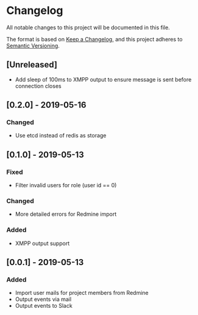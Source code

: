 # Changelog
All notable changes to this project will be documented in this file.

The format is based on [Keep a Changelog](https://keepachangelog.com/en/1.0.0/),
and this project adheres to [Semantic Versioning](https://semver.org/spec/v2.0.0.html).

## [Unreleased]
- Add sleep of 100ms to XMPP output to ensure message is sent before connection closes

## [0.2.0] - 2019-05-16
### Changed
- Use etcd instead of redis as storage

## [0.1.0] - 2019-05-13
### Fixed
- Filter invalid users for role (user id == 0)

### Changed
- More detailed errors for Redmine import

### Added
- XMPP output support

## [0.0.1] - 2019-05-13
### Added
- Import user mails for project members from Redmine
- Output events via mail
- Output events to Slack
